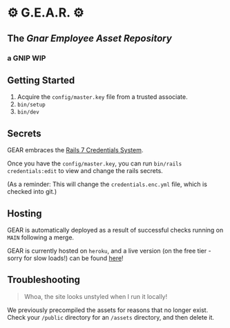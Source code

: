 # ⚙️ G.E.A.R. ⚙️

## The _Gnar Employee Asset Repository_

### a GNIP WIP

## Getting Started

1. Acquire the `config/master.key` file from a trusted associate.
1. `bin/setup`
1. `bin/dev`

## Secrets

GEAR embraces the [Rails 7 Credentials System](https://edgeguides.rubyonrails.org/security.html#custom-credentials).

Once you have the `config/master.key`, you can run `bin/rails credentials:edit` to view and change the rails secrets.

(As a reminder: This will change the `credentials.enc.yml` file, which is checked into git.)

## Hosting

GEAR is automatically deployed as a result of successful checks running on `MAIN` following a merge.

GEAR is currently hosted on `heroku`, and a live version (on the free tier - sorry for slow loads!) can be found [here](https://gnar-gear.herokuapp.com/)!

## Troubleshooting

> Whoa, the site looks unstyled when I run it locally!

We previously precompiled the assets for reasons that no longer exist. Check your `/public` directory for an  `/assets` directory, and then delete it.
